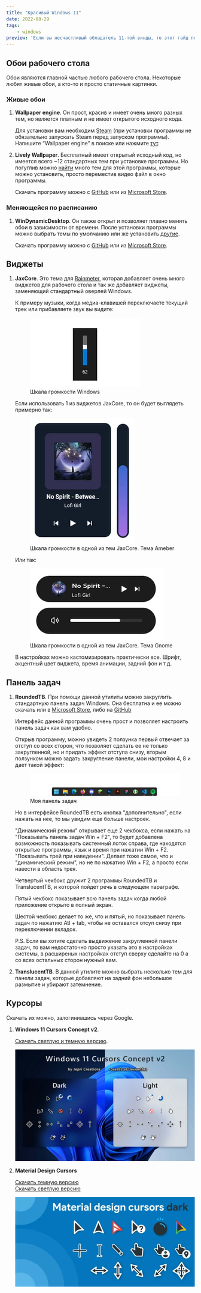 ```yaml
---
title: "Красивый Windows 11"
date: 2022-08-29
tags:
    - windows
preview: 'Если вы несчастливый обладатель 11-той винды, то этот гайд поможет вам стать немного счастливее и приукрасить уже и так красивую систему.'
---
```


## Обои рабочего стола

Обои являются главной частью любого рабочего стола. Некоторые любят живые обои, а кто-то и просто статичные картинки.

### Живые обои

1. **Wallpaper engine**. Он прост, красив и имеет очень много разных тем, но является платным и не имеет открытого исходного кода.

    Для установки вам необходим [Steam](https://store.steampowered.com/) (при установки программы не обязательно запускать Steam перед запуском программы). Напишите “Wallpaper engine” в поиске или нажмите [тут](https://store.steampowered.com/app/431960/Wallpaper_Engine/).

2. **Lively Wallpaper**. Бесплатный имеет открытый исходный код, но имеется всего ~12 стандартных тем при установке программы. Но погуглив можно [найти](https://www.google.com/search?q=lively+wallpaper+wallpapers) много тем для этой программы, которые можно установить, просто переместив видео файл в окно программы.

    Скачать программу можно с [GitHub](https://github.com/rocksdanister/lively) или из [Microsoft Store](https://www.microsoft.com/store/apps/9NTM2QC6QWS7?cid=storebadge&ocid=badge).

### Меняющейся по расписанию

1. **WinDynamicDesktop**. Он также открыт и позволяет плавно менять обои в зависимости от времени. После установки программы можно выбрать темы по умолчанию или же установить [другие](https://windd.info/themes/).

    Скачать программу можно с [GitHub](https://github.com/t1m0thyj/WinDynamicDesktop) или из [Microsoft Store](https://www.microsoft.com/store/apps/9nm8n7dq3z5f?cid=storebadge&ocid=badge).


## Виджеты

1. **JaxCore**. Это тема для [Rainmeter](https://www.rainmeter.net/), которая добавляет очень много виджетов для рабочего стола и так же добавляет виджеты, заменяющий стандартный оверлей Windows.

    К примеру музыки, когда медиа-клавишей переключаете текущий трек или прибавляете звук вы видите:


    <figure>
        <img src="images/1.jpg" alt="Шкала громкости Windows">
        <figcaption>Шкала громкости Windows</figcaption>
    </figure>


    Если использовать 1 из виджетов JaxCore, то он будет выглядеть примерно так:

    <figure>
        <img src="images/2.jpg" alt="Шкала громкости в одной из тем JaxCore. Тема Ameber">
        <figcaption>Шкала громкости в одной из тем JaxCore. Тема Ameber</figcaption>
    </figure>

    Или так:

    <figure>
        <img src="images/3.jpg" alt="Шкала громкости JaxCore. Тема Gnome">
        <figcaption>Шкала громкости в одной из тем JaxCore. Тема Gnome</figcaption>
    </figure>

    В настройках можно кастомизировать практически все. Шрифт, акцентный цвет виджета, время анимации, задний фон и т.д.

## Панель задач

1. **RoundedTB**. При помощи данной утилиты можно закруглить стандартную панель задач Windows. Она бесплатна и ее можно скачать или в [Microsoft Store](https://apps.microsoft.com/store/detail/roundedtb/9MTFTXSJ9M7F?), либо на [GitHub](https://github.com/torchgm/RoundedTB)

    Интерфейс данной программы очень прост и позволяет настроить панель задач как вам удобно.

    Открыв программу, можно увидеть 2 ползунка первый отвечает за отступ со всех сторон, что позволяет сделать ее не только закругленной, но и придать эффект отступа снизу, вторым ползунком можно задать закругление панели, мои настройки 4, 8 и дает такой эффект:

    <figure>
        <img class="content__figure" src="images/4.jpg" alt="Моя панель задач">
        <figcaption>Моя панель задач</figcaption>
    </figure>

    Но в интерфейсе RoundedTB есть кнопка "дополнительно", если нажать на нее, то мы увидим еще больше настроек.

    "Динамический режим" открывает еще 2 чекбокса, если нажать на "Показывать панель задач Win + F2", то будет добавлена возможность показывать системный лоток справа, где находятся открытые программы, язык и время при нажатии Win + F2.
    "Показывать трей при наведении". Делает тоже самое, что и "динамический режим", но не по нажатию Win + F2, а просто если навести в область трея.

    Четвертый чекбокс дружит 2 программы RoundedTB и TranslucentTB, и которой пойдет речь в следующем параграфе.

    Пятый чекбокс показывает всю панель задач когда любой приложение открыто в полный экран.

    Шестой чекбокс делает то же, что и пятый, но показывает панель задач по нажатию Atl + tab, чтобы не оставался отсуп снизу при переключении вкладок.

    P.S. Если вы хотите сделать выдвижение закругленной панели задач, то вам недостаточно просто указать это в настройках системы, в расширеных настройках отступ сверху сделайте на 0 а со всех остальных сторон нужный вам.

2. **TranslucentTB**. В данной утилите можно выбрать несколько тем для панели задач, которые добавляют на задний фон небольшое размытие и убирают затемнение.


## Курсоры

Скачать их можно, залогинившись через Google.

1. **Windows 11 Cursors Concept v2**.

    [Скачать светлую и темную версию](https://www.deviantart.com/jepricreations/art/Windows-11-Cursors-Concept-v2-886489356).

    ![Windows 11 Cursors Concept v2](images/5.jpg)

2. **Material Design Cursors**

    [Скачать темную версию](https://www.deviantart.com/jepricreations/art/Material-Design-Cursors-Dark-756850032)\
    [Скачать светлую версию](https://www.deviantart.com/jepricreations/art/Material-Design-Cursors-Light-775995490)

    ![Material Design Cursors Dark](images/6.jpg)
